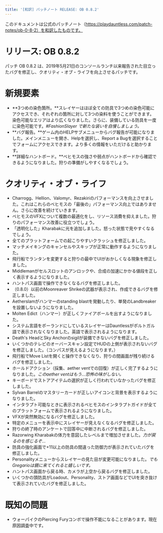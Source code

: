 ```yaml
---
title: '[和訳] パッチノート RELEASE: OB 0.8.2'
---
```


このドキュメントは公式のパッチノート（https://playdauntless.com/patch-notes/ob-0-8-2）を和訳したものです。

# リリース: OB 0.8.2
パッチ OB 0.8.2 は、2019年5月21日のコンソールランチ以来報告された目立ったバグを修正し、クオリティ・オブ・ライフを向上させるパッチです。

# 新規要素

- **3つめの染色箇所。**スレイヤーはほぼ全ての防具で3つめの染色可能にアクセスでき、それぞれの箇所に対して3つの染料を使うことができます。染色可能なエリアはより広くなりました。さらに、装備している防具を一度に染色可能です。*#FashionSlayer で新たな装いを自慢しましょう。*
- **バグ報告。**ゲーム内のHELPサブメニューからバグ報告が可能になりました。メインメニューを開き、Helpを選択し、Report a Bugを選択することでフォームにアクセスできます。より多くの情報をいただけると助かります。
- **詳細なハントボード。**ベヒモスの強さや弱点がハントボードから確認できるようになりました。狩りの準備がしやすくなるでしょう。

# クオリティ・オブ・ライフ

- Charrogg、Hellion、Valomyr、Rezakiriのパフォーマンスを向上させました。これはこれらのベヒモスの「最後の」パフォーマンス向上ではありません。さらに改善を続けていきます。
- ベヒモスのVFXについて複数の最適化をし、リソース消費を抑えました。狩りのパフォーマンス改善に役立つでしょう。
- 「透明化した」Kharabakに光を追加しました。怒った状態で見やすくなるでしょう。
- 全てのプラットフォームでの起こりやすいクラッシュを修正しました。
- マッチメイキングのキャンセルやスキップが正常に動作するようになりました。
- 飛行船でランタンを変更すると狩りの最中でUIがおかしくなる現象を修正しました。
- Middlemanがセルスロットのアンロックや、合成の加速にかかる値段を正しく表示するようになりました。
- ハントパス画面で操作できなくなるバグを修正しました。
- （0.8.0）以前のMoonreaver Shrikeの武器が表示され、作成できるバグを修正しました。
- Aetherslamがハンマーのstanding blastを発動したり、単発のLandbreakerを設置しないようになりました。
- Molten Edict（ハンマー）が正しくファイアボールを出すようになりました。
- システム言語をポーランドにしているスレイヤーはDauntlessがポルトガル語で表示されなくなりました。英語で表示されるようになります。
- Death's HeadとSky Anchorのsigilが装備できないバグを修正しました。
- いくつかのテレビのオーバースキャン設定でHUDの上側が表示されないバグを修正しました。（コンパスが見えるようになります。）
- 飛行船でMove Listを開くと操作できなくなり、狩りの間画面が残り続けるバグを修正しました。
- ホールドアクション（採集、aether ventでの回復）が正しく完了するようになりました。*このaether ventはもう…恐怖の味がしない。*
- キーボードでストアアイテムの選択が正しく行われていなかったバグを修正しました。
- Sylvan Barrelのマスタリーカードが正しいアイコンと背景を表示するようになりました。
- インタラプト可能なときに表示されるベヒモスのインタラプトガイドが全てのプラットフォームで表示されるようになりました。
- VFXが突然無効になるバグを修正しました。
- 特定のメニューを表示中にスレイヤーが見えなくなるバグを修正しました。
- 狩りの終了時のアンケートで回答中に中断されるバグを修正しました。
- Razorwing Kharabakの体力を意図したレベルまで増加させました。*力が戻るのを感じるぞ…*
- 防具の強化画面で+11以上の防具の間違った防御力が表示されていたバグを修正しました。
- Personalityメニューからスレイヤーの見た目が変更可能になりました。*でもGregarioは鏡に来てくれると嬉しいです。*
- ハントパス画面から戻る時、カメラが上空から戻るバグを修正しました。
- いくつかの頭防具がLoadout、Personality、ストア画面などでUIを突き抜けて表示されていたバグを修正しました。

# 既知の問題
- ウォーパイクのPiercing Furyコンボで操作不能になることがあります。現在原因調査中です。
